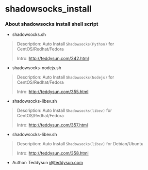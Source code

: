 shadowsocks_install
===================

### About shadowsocks install shell script

* shadowsocks.sh

> Description: Auto Install `Shadowsocks(Python)` for CentOS/Redhat/Fedora
> 
> Intro: http://teddysun.com/342.html

* shadowsocks-nodejs.sh

> Description: Auto Install `Shadowsocks(Nodejs)` for CentOS/Redhat/Fedora
> 
> Intro: http://teddysun.com/355.html

* shadowsocks-libev.sh

> Description: Auto Install `Shadowsocks(libev)` for CentOS/Redhat/Fedora
> 
> Intro: http://teddysun.com/357.html

* shadowsocks-libev.sh

> Description: Auto Install `Shadowsocks(libev)` for Debian/Ubuntu
> 
> Intro: http://teddysun.com/358.html

* Author: Teddysun <i@teddysun.com>
